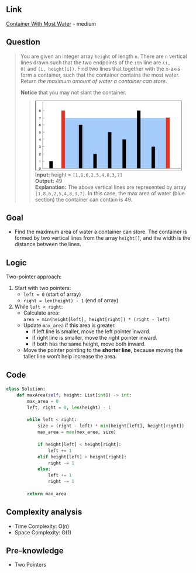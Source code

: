 ## Link
[Container With Most Water](https://leetcode.com/problems/container-with-most-water/description/) - medium
## Question
> You are given an integer array `height` of length `n`. There are `n` vertical lines drawn such that the two endpoints of the `ith` line are `(i, 0)` and `(i, height[i])`.
> Find two lines that together with the x-axis form a container, such that the container contains the most water.
> Return _the maximum amount of water a container can store_.
> 
> **Notice** that you may not slant the container.
>> <img src="pic/pic_011.Container_With_Most_Water.png" width="400"><br>
>> **Input:** height = `[1,8,6,2,5,4,8,3,7]` <br>
>> **Output:** 49 <br>
>> **Explanation:** The above vertical lines are represented by array `[1,8,6,2,5,4,8,3,7]`. In this case, the max area of water (blue section) the container can contain is 49.
## Goal
- Find the maximum area of water a container can store.  The container is formed by two vertical lines from the array `height[]`, and the width is the distance between the lines.
## Logic
Two-pointer approach:
1. Start with two pointers:    
    - `left = 0` (start of array)
    - `right = len(height) - 1` (end of array)
2. While `left < right`:
    - Calculate area:  
        `area = min(height[left], height[right]) * (right - left)`
    - Update `max_area` if this area is greater.
	    - if left line is smaller, move the left pointer inward.
	    - if right line is smaller, move the right pointer inward.
	    - if both has the same height, move both inward.
    - Move the pointer pointing to the **shorter line**, because moving the taller line won’t help increase the area.
## Code
```python
class Solution:
    def maxArea(self, height: List[int]) -> int:
        max_area = 0
        left, right = 0, len(height) - 1
        
        while left < right:
            size = (right - left) * min(height[left], height[right])
            max_area = max(max_area, size)
            
            if height[left] < height[right]:
                left += 1
            elif height[left] > height[right]:
                right -= 1
            else:
                left += 1
                right -= 1

        return max_area
```

## Complexity analysis
- Time Complexity: O(n)
- Space Complexity: O(1)
## Pre-knowledge
- Two Pointers
